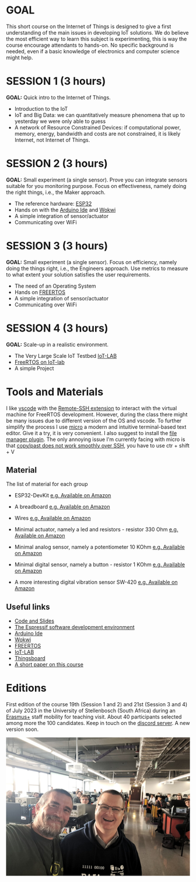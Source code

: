 # GOAL
This short course on the Internet of Things is designed to give a first understanding of the main issues in developing IoT solutions. We do believe the most efficient way to learn this subject is experimenting, this is way the course encourage attendants to hands-on. No specific background is needed, even if a basic knowledge of electronics and computer science might help. 

# SESSION 1 (3 hours)

**GOAL:** Quick intro to the Internet of Things.

* Introduction to the IoT
* IoT and Big Data: we can quantitatively measure phenomena that up to yesterday we were only able to guess
* A network of Resource Constrained Devices: if computational power, memory, energy, bandwidth and costs are not constrained, it is likely Internet, not Internet of Things.

# SESSION 2 (3 hours)

**GOAL:** Small experiment (a single sensor). Prove you can integrate sensors suitable for you monitoring purpose.  Focus on effectiveness, namely doing the right things, i.e., the Maker approach.

* The reference hardware: [ESP32](http://esp32.net/)
* Hands on with the [Arduino Ide](https://support.arduino.cc/hc/en-us/articles/360019833020-Download-and-install-Arduino-IDE) and [Wokwi](https://wokwi.com/)
* A simple integration of sensor/actuator
* Communicating over WiFi

# SESSION 3 (3 hours)

**GOAL:** Small experiment (a single sensor). Focus on efficiency, namely doing the things right, i.e., the Engineers approach. Use metrics to measure to what extent your solution satisfies the user requirements.

* The need of an Operating System 
* Hands on [FREERTOS](https://www.freertos.org/)
* A simple integration of sensor/actuator
* Communicating over WiFi

# SESSION 4 (3 hours)

**GOAL:** Scale-up in a realistic environment.

* The Very Large Scale IoT Testbed [IoT-LAB](https://www.iot-lab.info/) 
* [FreeRTOS on IoT-lab](https://iot-lab.github.io/docs/os/freertos/)
* A simple Project

# Tools and Materials
 
I like [vscode](https://code.visualstudio.com/) with the [Remote-SSH extension](https://code.visualstudio.com/docs/remote/ssh) to interact with the virtual machine for FreeRTOS development. However, during the class there might be many issues due to different version of the OS and vscode. To further simplify the process I use [micro](https://micro-editor.github.io/index.html) a modern and intuitive terminal-based text editor. Give it a try, it is very convenient. I also suggest to install the [file manager plugin](https://github.com/NicolaiSoeborg/filemanager-plugin). The only annoying issue I'm currently facing with micro is that [copy/past does not work smoothly over SSH](https://github.com/zyedidia/micro/issues/958), you have to use ctr + shift + V

## Material

The list of material for each group 

* ESP32-DevKit [e.g. Available on Amazon](https://www.amazon.com/Teyleten-Robot-ESP-WROOM-32-Development-Microcontroller/dp/B08246MCL5/ref=sr_1_4?crid=ZQMHS3WU9BW9&keywords=ESP32-WROOM-32&qid=1686069281&sprefix=esp32-wroom-32%2Caps%2C234&sr=8-4)

* A breadboard [e.g. Available on Amazon](https://www.amazon.com/DEYUE-breadboard-Set-Prototype-Board/dp/B07LFD4LT6/ref=sr_1_8?crid=3R3TUY5L81TO1&keywords=breadboard&qid=1687250395&sprefix=breadboard%2Caps%2C249&sr=8-8)

* Wires [e.g. Available on Amazon](https://www.amazon.com/Elegoo-EL-CP-004-Multicolored-Breadboard-arduino/dp/B01EV70C78/ref=sr_1_3?crid=26K1OWIBE8P3T&keywords=arduino+cables&qid=1687250586&sprefix=arduino+cables%2Caps%2C172&sr=8-3)

* Minimal actuator, namely a led and resistors - resistor 330 Ohm [e.g. Available on Amazon](https://www.amazon.com/Resistor-Resistors-Assortment-Emitting-Projects/dp/B09XYRMF3V/ref=sr_1_2_sspa?crid=37V2OL06S6174&keywords=led+resistor&qid=1687250996&sprefix=led+resistor%2Caps%2C290&sr=8-2-spons&sp_csd=d2lkZ2V0TmFtZT1zcF9hdGY&psc=1)

* Minimal analog sensor, namely a potentiometer 10 KOhm [e.g. Available on Amazon](https://www.amazon.com/DGZZI-Potentiometer-Breadboard-Raspberry-3386MP-103/dp/B07ZYVS2W6/ref=sr_1_18?crid=3IYJPTJB18AST&keywords=arduino+potentiometer&qid=1687251254&sprefix=arduino+potentiometer%2Caps%2C181&sr=8-18)

* Minimal digital sensor, namely a button - resistor 1 KOhm [e.g. Available on Amazon](https://www.amazon.com/Gikfun-6x6x5mm-Switch-Button-Arduino/dp/B00R17XUFC/ref=sr_1_3?crid=363OIHN617YNQ&keywords=arduino+button&qid=1687251202&sprefix=arduino+button%2Caps%2C281&sr=8-3)

* A more interesting digital vibration sensor SW-420 [e.g. Available on Amazon](https://www.amazon.com/Hiletgo-SW-420-Vibration-Sensor-Arduino/dp/B00HJ6ACY2/ref=d_pd_day0_vft_none_sccl_3_6/144-2036444-0077312?pd_rd_w=6ZLDs&content-id=amzn1.sym.8ca997d7-1ea0-4c8f-9e14-a6d756b83e30&pf_rd_p=8ca997d7-1ea0-4c8f-9e14-a6d756b83e30&pf_rd_r=R67DPZBKK0Q1NSDSXPTR&pd_rd_wg=B8p9z&pd_rd_r=d4e20fea-fef2-4392-9e94-cb60781d285e&pd_rd_i=B00HJ6ACY2&psc=1)
   
## Useful links

* [Code and Slides](https://github.com/andreavitaletti/IoT_short_course)
* [The Espressif software development environment](https://docs.espressif.com/projects/esp-idf/en/latest/esp32/get-started/#)
* [Arduino Ide](https://support.arduino.cc/hc/en-us/articles/360019833020-Download-and-install-Arduino-IDE)
* [Wokwi](https://wokwi.com/)
* [FREERTOS](https://www.freertos.org/)
* [IoT-LAB](https://www.iot-lab.info/) 
* [Thingsboard](https://thingsboard.io/)
* [A short paper on this course](assets/ashotcouresoniot.pdf)

# Editions

First edition of the course 19th (Session 1 and 2) and 21st (Session 3 and 4) of July 2023 in the University of Stellenbosch (South Africa) during an [Erasmus+](https://erasmus-plus.ec.europa.eu/resources-and-tools/mobility-and-learning-agreements/mobility-agreements) staff mobility for teaching visit. About 40 participants selected among more the 100 candidates. Keep in touch on the [discord server](https://discord.gg/TZhMmbgq). A new version soon.

![](assets/images/with_herman.jpg)
